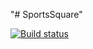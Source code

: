 "# SportsSquare" 

[![Build status](https://ci.appveyor.com/api/projects/status/bpwc0we0yc2q9n15?svg=true)](https://ci.appveyor.com/project/estoyan/sportsquare)
